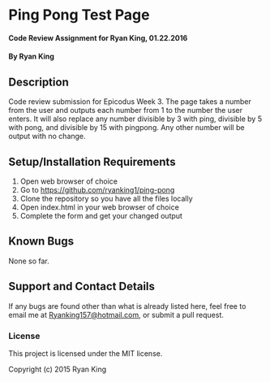 
# Ping Pong Test Page

#### Code Review Assignment for Ryan King, 01.22.2016

#### By Ryan King

## Description

Code review submission for Epicodus Week 3. The page takes a number from the user and outputs each number from 1 to the number the user enters. It will also replace any number divisible by 3 with ping, divisible by 5 with pong, and divisible by 15 with pingpong. Any other number will be output with no change. 

## Setup/Installation Requirements

1. Open web browser of choice
2. Go to https://github.com/ryanking1/ping-pong
3. Clone the repository so you have all the files locally
4. Open index.html in your web browser of choice
5. Complete the form and get your changed output


## Known Bugs

None so far.

## Support and Contact Details

If any bugs are found other than what is already listed here, feel free to email me at Ryanking157@hotmail.com, or submit a pull request.

### License

This project is licensed under the MIT license.

Copyright (c) 2015 Ryan King